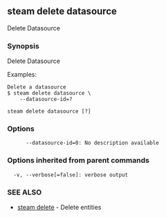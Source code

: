 ## steam delete datasource

Delete Datasource

### Synopsis


Delete Datasource

Examples:

    Delete a datasource
    $ steam delete datasource \
        --datasource-id=?

```
steam delete datasource [?]
```

### Options

```
      --datasource-id=0: No description available
```

### Options inherited from parent commands

```
  -v, --verbose[=false]: verbose output
```

### SEE ALSO
* [steam delete](steam_delete.md)	 - Delete entities

